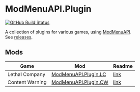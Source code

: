 # ModMenuAPI.Plugin

[![GitHub Build Status](https://img.shields.io/github/actions/workflow/status/Hamunii/ModMenuAPI.Plugin/build.yml?style=for-the-badge&logo=github)](https://github.com/Hamunii/ModMenuAPI.Plugin/blob/main/.github/workflows/build.yml)

A collection of plugins for various games, using [ModMenuAPI](https://github.com/Hamunii/ModMenuAPI).  
See [releases](https://github.com/Hamunii/ModMenuAPI.Plugin/releases).

## Mods

| Game | Mod | Readme |
|------|-----|--------|
| Lethal Company | [ModMenuAPI.Plugin.LC](https://github.com/Hamunii/ModMenuAPI.Plugin/releases) | [link](/ModMenuAPI.Plugin/LethalCompany/Thunderstore/LC_README.md) |
| Content Warning | [ModMenuAPI.Plugin.CW](https://github.com/Hamunii/ModMenuAPI.Plugin/releases) | [link](/ModMenuAPI.Plugin/ContentWarning/Thunderstore/CW_README.md) |